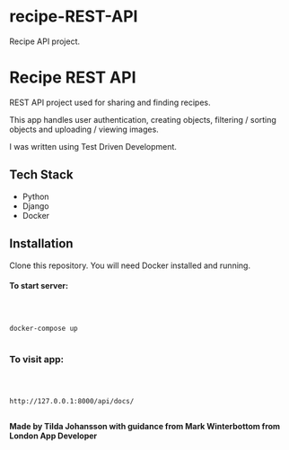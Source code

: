 # recipe-REST-API
Recipe API project.

# Recipe REST API

REST API project used for sharing and finding recipes. 

This app handles user authentication, creating objects, filtering / sorting objects and uploading / viewing images.

I was written using Test Driven Development.

## Tech Stack

+ Python
+ Django
+ Docker

## Installation

Clone this repository. You will need Docker installed and running.

#### To start server:

```bash



docker-compose up



```

### To visit app:

```bash



http://127.0.0.1:8000/api/docs/



```

**Made by Tilda Johansson with guidance from Mark Winterbottom from London App Developer**
